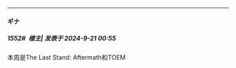 ﻿
*****

####  ギナ  
##### 1552#         楼主| 发表于 2024-9-21 00:55

本周是The Last Stand: Aftermath和TOEM

